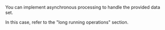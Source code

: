 You can implement asynchronous processing to handle the provided data set.

In this case, refer to the "long running operations" section.